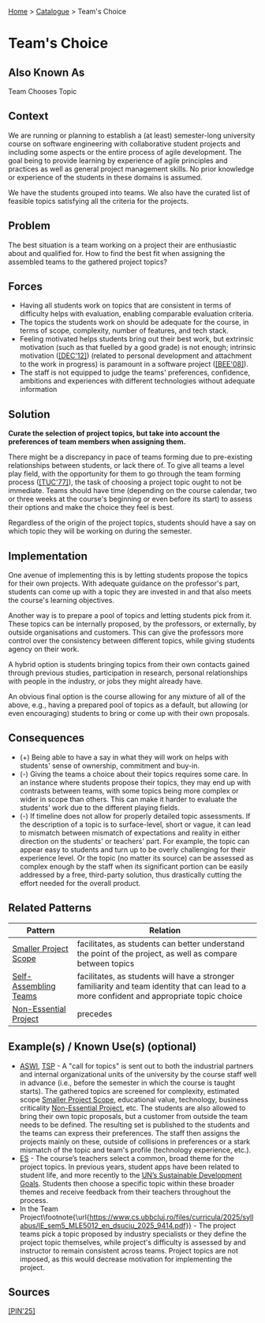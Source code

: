 [Home](../README.md) > [Catalogue](../Patterns_catalogue.md) > Team's Choice


# Team's Choice

## Also Known As

Team Chooses Topic

## Context

We are running or planning to establish a (at least) semester-long university course on software engineering with collaborative student projects and including some aspects or the entire process of agile development. The goal being to provide learning by experience of agile principles and practices as well as general project management skills. No prior knowledge or experience of the students in these domains is assumed.

We have the students grouped into teams. We also have the curated list of feasible topics satisfying all the criteria for the projects.

## Problem

The best situation is a team working on a project their are enthusiastic about and qualified for. How to find the best fit when assigning the assembled teams to the gathered project topics?

## Forces

 - Having all students work on topics that are consistent in terms of difficulty helps with evaluation, enabling comparable evaluation criteria.
 - The topics the students work on should be adequate for the course, in terms of scope, complexity, number of features, and tech stack.
 - Feeling motivated helps students bring out their best work, but extrinsic motivation (such as that fuelled by a good grade) is not enough; intrinsic motivation ([[DEC'12]](../References.md)) (related to personal development and attachment to the work in progress) is paramount in a software project ([[BEE'08]](../References.md)).
 - The staff is not equipped to judge the teams' preferences, confidence, ambitions and experiences with different technologies without adequate information

## Solution

**Curate the selection of project topics, but take into account the preferences of team members when assigning them.**

There might be a discrepancy in pace of teams forming due to pre-existing relationships between students, or lack there of. To give all teams a level play field, with the opportunity for them to go through the team forming process ([[TUC'77]](../References.md)), the task of choosing a project topic ought to not be immediate. Teams should have time (depending on the course calendar, two or three weeks at the course's beginning or even before its start) to assess their options and make the choice they feel is best.

Regardless of the origin of the project topics, students should have a say on which topic they will be working on during the semester.

## Implementation

One avenue of implementing this is by letting students propose the topics for their own projects. With adequate guidance on the professor's part, students can come up with a topic they are invested in and that also meets the course's learning objectives.

Another way is to prepare a pool of topics and letting students pick from it. These topics can be internally proposed, by the professors, or externally, by outside organisations and customers. This can give the professors more control over the consistency between different topics, while giving students agency on their work.

A hybrid option is students bringing topics from their own contacts gained through previous studies, participation in research, personal relationships with people in the industry, or jobs they might already have.

An obvious final option is the course allowing for any mixture of all of the above, e.g., having a prepared pool of topics as a default, but allowing (or even encouraging) students to bring or come up with their own proposals. 

## Consequences

 - (+) Being able to have a say in what they will work on helps with students' sense of ownership, commitment and buy-in.
 - (-) Giving the teams a choice about their topics requires some care. In an instance where students propose their topics, they may end up with contrasts between teams, with some topics being more complex or wider in scope than others. This can make it harder to evaluate the students' work due to the different playing fields.
 - (-) If timeline does not allow for properly detailed topic assessments. If the description of a topic is to surface-level, short or vague, it can lead to mismatch between mismatch of expectations and reality in either direction on the students' or teachers' part. For example, the topic can appear easy to students and turn up to be overly challenging for their experience level. Or the topic (no matter its source) can be assessed as complex enough by the staff when its significant portion can be easily addressed by a free, third-party solution, thus drastically cutting the effort needed for the overall product.

## Related Patterns

|Pattern  | Relation |
|--|--|
|[Smaller Project Scope](Smaller_Project_Scope.md)|facilitates, as students can better understand the point of the project, as well as compare between topics|
|[Self-Assembling Teams](Self-Assembling_Teams.md)|facilitates, as students will have a stronger familiarity and team identity that can lead to a more confident and appropriate topic choice|
|[Non-Essential Project](Non-Essential_Project.md)|precedes|
 
## Example(s) / Known Use(s) (optional)

 - [ASWI](https://portal.zcu.cz/portal/studium/prohlizeni.html?pc_pagenavigationalstate=AAAAAQAGNjY0ODM5EwEAAAABAAhzdGF0ZUtleQAAAAEAFC05MjIzMzcyMDM2ODU0NzY3NTM1AAAAAA**#prohlizeniSearchResult), [TSP](https://portal.zcu.cz/portal/studium/prohlizeni.html?pc_pagenavigationalstate=AAAAAQAGNjY0ODM5EwEAAAABAAhzdGF0ZUtleQAAAAEAFC05MjIzMzcyMDM2ODU0NzY3NTMzAAAAAA**#prohlizeniSearchResult) - A "call for topics" is sent out to both the industrial partners and internal organizational units of the university by the course staff well in advance (i.e., before the semester in which the course is taught starts). The gathered topics are screened for complexity, estimated scope [Smaller Project Scope](Smaller_Project_Scope.md), educational value, technology, business criticality [Non-Essential Project](Non-Essential_Project.md), etc. The students are also allowed to bring their own topic proposals, but a customer from outside the team needs to be defined. The resulting set is published to the students and the teams can express their preferences. The staff then assigns the projects mainly on these, outside of collisions in preferences or a stark mismatch of the topic and team's profile (technology experience, etc.). 
 - [ES](https://sigarra.up.pt/feup/en/UCURR_GERAL.FICHA_UC_VIEW?pv_ocorrencia_id=541882) - The course’s teachers select a common, broad theme for the project topics. In previous years, student apps have been related to student life, and more recently to the [UN’s Sustainable Development Goals](https://sdgs.un.org/goals). Students then choose a specific topic within these broader themes and receive feedback from their teachers throughout the process.
 - In the Team Project\footnote{\url{https://www.cs.ubbcluj.ro/files/curricula/2025/syllabus/IE_sem5_MLE5012_en_dsuciu_2025_9414.pdf}} - The project teams pick a topic proposed by industry specialists or they define the project topic themselves, while project's difficulty is assessed by and instructor to remain consistent across teams. Project topics are not imposed, as this would decrease motivation for implementing the project.

## Sources

[[PIN'25]](../References.md)
